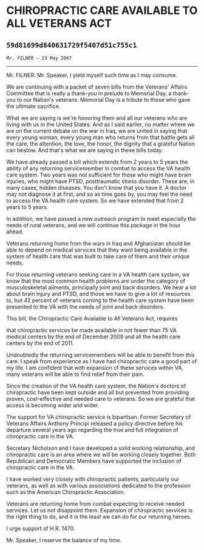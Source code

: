 # CHIROPRACTIC CARE AVAILABLE TO ALL VETERANS ACT
## `59d81699d840631729f5407d51c755c1`
`Mr. FILNER — 23 May 2007`

---


Mr. FILNER. Mr. Speaker, I yield myself such time as I may consume.

We are continuing with a packet of seven bills from the Veterans' 
Affairs Committee that is really a thank-you in prelude to Memorial 
Day, a thank-you to our Nation's veterans. Memorial Day is a tribute to 
those who gave the ultimate sacrifice.

What we are saying is we're honoring them and all our veterans who 
are living with us in the United States. And as I said earlier, no 
matter where we are on the current debate on the war in Iraq, we are 
united in saying that every young woman, every young man who returns 
from that battle gets all the care, the attention, the love, the honor, 
the dignity that a grateful Nation can bestow. And that's what we are 
saying in these bills today.

We have already passed a bill which extends from 2 years to 5 years 
the ability of any returning servicemember in combat to access the VA 
health care system. Two years was not sufficient for those who might 
have brain injuries, who might have PTSD, posttraumatic stress 
disorder. These are, in many cases, hidden diseases. You don't know 
that you have it. A doctor may not diagnose it at first, and so as time 
goes by, you may feel the need to access the VA health care system. So 
we have extended that from 2 years to 5 years.

In addition, we have passed a new outreach program to meet especially 
the needs of rural veterans, and we will continue this package in the 
hour ahead.

Veterans returning home from the wars in Iraq and Afghanistan should 
be able to depend on medical services that they want being available in 
the system of health care that was built to take care of them and their 
unique needs.

For those returning veterans seeking care in a VA health care system, 
we know that the most common health problems are under the category of 
musculoskeletal ailments, principally joint and back disorders. We hear 
a lot about brain injury and PTSD, and those we have to give a lot of 
resources to, but 42 percent of veterans coming to the health care 
system have been presented to the VA with the needs of joint and back 
disorders.

This bill, the Chiropractic Care Available to All Veterans Act, 
requires


that chiropractic services be made available in not fewer than 75 VA 
medical centers by the end of December 2009 and all the health care 
centers by the end of 2011.

Undoubtedly the returning servicemembers will be able to benefit from 
this care. I speak from experience as I have had chiropractic care a 
good part of my life. I am confident that with expansion of these 
services within VA, many veterans will be able to find relief from 
their pain.

Since the creation of the VA health care system, the Nation's doctors 
of chiropractic have been kept outside and all but prevented from 
providing proven, cost-effective and needed care to veterans. So we are 
grateful that access is becoming wider and wider.

The support for VA chiropractic service is bipartisan. Former 
Secretary of Veterans Affairs Anthony Principi released a policy 
directive before his departure several years ago regarding the true and 
full integration of chiropractic care in the VA.

Secretary Nicholson and I have developed a solid working 
relationship, and chiropractic care is an area where we will be working 
closely together. Both Republican and Democratic Members have supported 
the inclusion of chiropractic care in the VA.

I have worked very closely with chiropractic patients, particularly 
our veterans, as well as with various associations dedicated to the 
profession such as the American Chiropractic Association.

Veterans are returning home from combat expecting to receive needed 
services. Let us not disappoint them. Expansion of chiropractic 
services is the right thing to do, and it is the least we can do for 
our returning heroes.

I urge support of H.R. 1470.

Mr. Speaker, I reserve the balance of my time.